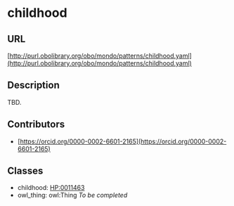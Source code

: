 # childhood 
## URL 
[http://purl.obolibrary.org/obo/mondo/patterns/childhood.yaml](http://purl.obolibrary.org/obo/mondo/patterns/childhood.yaml)
## Description 
TBD.
## Contributors 
* [https://orcid.org/0000-0002-6601-2165](https://orcid.org/0000-0002-6601-2165) 
## Classes 
* childhood: [HP:0011463](http://purl.obolibrary.org/obo/HP_0011463) 
* owl_thing: owl:Thing 
_To be completed_